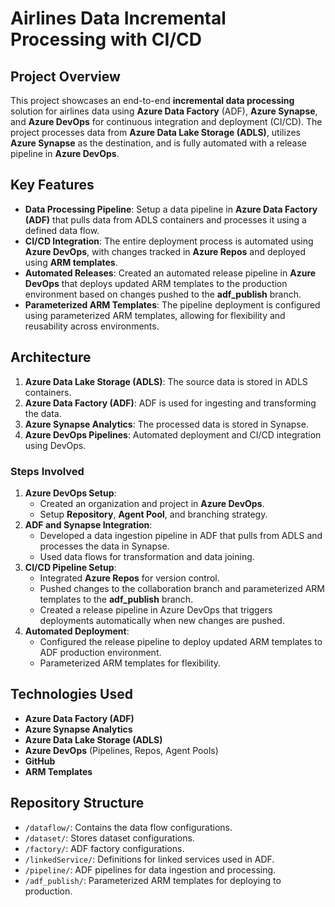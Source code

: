 # Airlines Data Incremental Processing with CI/CD

## Project Overview
This project showcases an end-to-end **incremental data processing** solution for airlines data using **Azure Data Factory** (ADF), **Azure Synapse**, and **Azure DevOps** for continuous integration and deployment (CI/CD). The project processes data from **Azure Data Lake Storage (ADLS)**, utilizes **Azure Synapse** as the destination, and is fully automated with a release pipeline in **Azure DevOps**.

## Key Features
- **Data Processing Pipeline**: Setup a data pipeline in **Azure Data Factory (ADF)** that pulls data from ADLS containers and processes it using a defined data flow.
- **CI/CD Integration**: The entire deployment process is automated using **Azure DevOps**, with changes tracked in **Azure Repos** and deployed using **ARM templates**.
- **Automated Releases**: Created an automated release pipeline in **Azure DevOps** that deploys updated ARM templates to the production environment based on changes pushed to the **adf_publish** branch.
- **Parameterized ARM Templates**: The pipeline deployment is configured using parameterized ARM templates, allowing for flexibility and reusability across environments.

## Architecture
1. **Azure Data Lake Storage (ADLS)**: The source data is stored in ADLS containers.
2. **Azure Data Factory (ADF)**: ADF is used for ingesting and transforming the data.
3. **Azure Synapse Analytics**: The processed data is stored in Synapse.
4. **Azure DevOps Pipelines**: Automated deployment and CI/CD integration using DevOps.

### Steps Involved
1. **Azure DevOps Setup**:
   - Created an organization and project in **Azure DevOps**.
   - Setup **Repository**, **Agent Pool**, and branching strategy.
2. **ADF and Synapse Integration**:
   - Developed a data ingestion pipeline in ADF that pulls from ADLS and processes the data in Synapse.
   - Used data flows for transformation and data joining.
3. **CI/CD Pipeline Setup**:
   - Integrated **Azure Repos** for version control.
   - Pushed changes to the collaboration branch and parameterized ARM templates to the **adf_publish** branch.
   - Created a release pipeline in Azure DevOps that triggers deployments automatically when new changes are pushed.
4. **Automated Deployment**:
   - Configured the release pipeline to deploy updated ARM templates to ADF production environment.
   - Parameterized ARM templates for flexibility.

## Technologies Used
- **Azure Data Factory (ADF)**
- **Azure Synapse Analytics**
- **Azure Data Lake Storage (ADLS)**
- **Azure DevOps** (Pipelines, Repos, Agent Pools)
- **GitHub**
- **ARM Templates**

## Repository Structure
- `/dataflow/`: Contains the data flow configurations.
- `/dataset/`: Stores dataset configurations.
- `/factory/`: ADF factory configurations.
- `/linkedService/`: Definitions for linked services used in ADF.
- `/pipeline/`: ADF pipelines for data ingestion and processing.
- `/adf_publish/`: Parameterized ARM templates for deploying to production.

